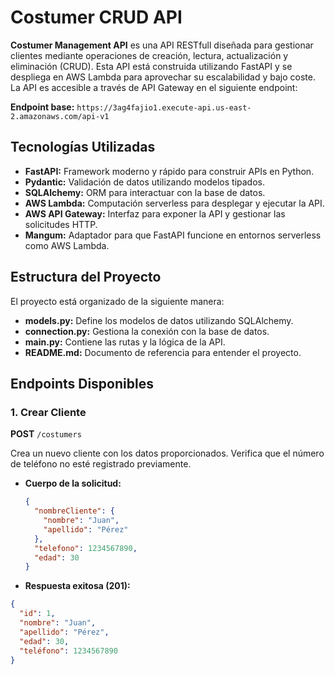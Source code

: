 # Costumer CRUD API

**Costumer Management API** es una API RESTfull diseñada para gestionar clientes mediante operaciones de creación, lectura, actualización y eliminación (CRUD). Esta API está construida utilizando FastAPI y se despliega en AWS Lambda para aprovechar su escalabilidad y bajo coste. La API es accesible a través de API Gateway en el siguiente endpoint:

**Endpoint base:** `https://3ag4fajio1.execute-api.us-east-2.amazonaws.com/api-v1`

## Tecnologías Utilizadas

- **FastAPI:** Framework moderno y rápido para construir APIs en Python.
- **Pydantic:** Validación de datos utilizando modelos tipados.
- **SQLAlchemy:** ORM para interactuar con la base de datos.
- **AWS Lambda:** Computación serverless para desplegar y ejecutar la API.
- **AWS API Gateway:** Interfaz para exponer la API y gestionar las solicitudes HTTP.
- **Mangum:** Adaptador para que FastAPI funcione en entornos serverless como AWS Lambda.

## Estructura del Proyecto

El proyecto está organizado de la siguiente manera:

- **models.py:** Define los modelos de datos utilizando SQLAlchemy.
- **connection.py:** Gestiona la conexión con la base de datos.
- **main.py:** Contiene las rutas y la lógica de la API.
- **README.md:** Documento de referencia para entender el proyecto.

## Endpoints Disponibles

### 1. **Crear Cliente**

**POST** `/costumers`

Crea un nuevo cliente con los datos proporcionados. Verifica que el número de teléfono no esté registrado previamente.

- **Cuerpo de la solicitud:**
  ```json
  {
    "nombreCliente": {
      "nombre": "Juan",
      "apellido": "Pérez"
    },
    "telefono": 1234567890,
    "edad": 30
  }

- **Respuesta exitosa (201):**
```json
{
  "id": 1,
  "nombre": "Juan",
  "apellido": "Pérez",
  "edad": 30,
  "teléfono": 1234567890
}
